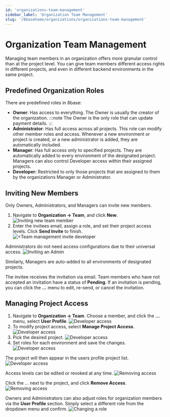 ```yaml
---
id: 'organizations-team-management'
sidebar_label: 'Organization Team Management'
slug: '/8basehome/organizations/organizations-team-management'
---
```

# Organization Team Management

Managing team members in an organization offers more granular control than at the project level. You can give team members different access rights in different projects, and even in different backend environments in the same project.

## Predefined Organization Roles
There are predefined roles in 8base:

-   **Owner**: Has access to everything. The Owner is usually the creator of the organization. 
:::note
The Owner is the only role that can update payment details.
:::    
-   **Administrator**: Has full access across all projects. This role can modify other member roles and access. Whenever a new environment or project is created, or a new administrator is added, they are automatically included.    
-   **Manager**: Has full access only to specified projects. They are automatically added to every environment of the designated project. Managers can also control Developer access within their assigned projects.    
-   **Developer:** Restricted to only those projects that are assigned to them by the organizations Manager or Administrator.
    
## Inviting New Members

Only Owners, Administrators, and Managers can invite new members.

1.  Navigate to **Organization -> Team**, and click **New**.
![Inviting new team member](_images/team-management-invite-1.png)
2.  Enter the invitees email, assign a role, and set their project access levels. Click **Send Invite** to finish.
![<Team management invite developer](_images/team-management-invite-developer.png)

Administrators do not need access configurations due to their universal access. 
![Inviting an Admin](_images/team-management-invite-administrator.png)

Similarly, Managers are auto-added to all environments of designated projects.

The invitee receives the invitation via email. Team members who have not accepted an invitation have a status of **Pending**. If an invitation is pending, you can click the **...** menu to edit, re-send, or cancel the invitation.

## Managing Project Access

1.  Navigate to **Organization -> Team**. Choose a member, and click the **…** menu, select **User Profile**.
![Developer access](_images/team-management-developer-access-1.png)
2.  To modify project access, select **Manage Project Access**.
![Developer access](_images/team-management-developer-access-2.png)
3. Pick the desired project. 
![Developer access](_images/team-management-developer-access-3.png)
4.  Set roles for each environment and save the changes. 
![Developer access](_images/team-management-developer-access-4.jpeg)

The project will then appear in the users profile project list.
![Developer access](_images/team-management-developer-access-5.jpeg)

Access levels can be edited or revoked at any time.
![Removing access](_images/team-management-developer-remove-1.png)

Click the *...* next to the project, and click **Remove Access**.
![Removing access](_images/team-management-developer-remove-2.png)

Owners and Administrators can also adjust roles for organization members via the **User Profile** section. Simply select a different role from the dropdown menu and confirm.
![Changing a role](_images/team-management-change-role.png)